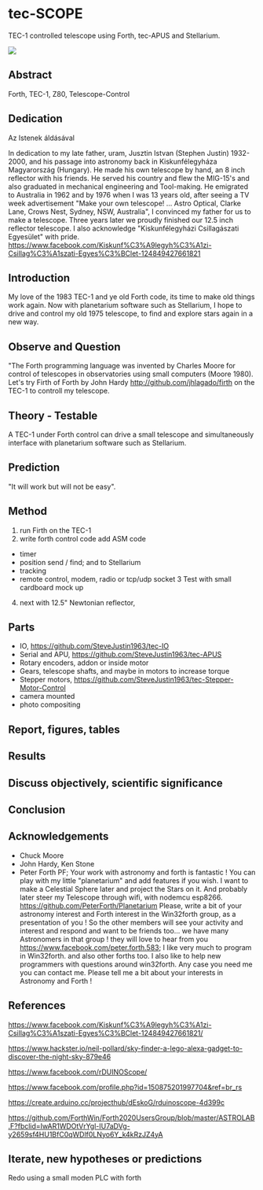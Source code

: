 

# tec-SCOPE
TEC-1 controlled telescope using Forth, tec-APUS and Stellarium.

![](https://github.com/SteveJustin1963/tec-SCOPE/blob/master/pics/scope-steps1.png)

## Abstract
Forth, TEC-1, Z80, Telescope-Control


## Dedication

Az Istenek áldásával

In dedication to my late father, uram, Jusztin Istvan (Stephen Justin) 1932-2000, and his passage into astronomy back in Kiskunfélegyháza Magyarország (Hungary). He made his own telescope by hand, an 8 inch reflector with his friends. He served his country and flew the MIG-15's and also graduated in mechanical engineering and Tool-making. He emigrated to Australia in 1962 and by 1976 when I was 13 years old, after seeing a TV week advertisement "Make your own telescope! ... Astro Optical, Clarke Lane, Crows Nest, Sydney, NSW, Australia", I convinced my father for us to make a telescope. Three years later we proudly finished our 12.5 inch reflector telescope. I also acknowledge "Kiskunfélegyházi Csillagászati Egyesület" with pride. https://www.facebook.com/Kiskunf%C3%A9legyh%C3%A1zi-Csillag%C3%A1szati-Egyes%C3%BClet-124849427661821 

## Introduction 
My love of the 1983 TEC-1 and ye old Forth code, its time to make old things work again. Now with planetarium software such as Stellarium, I hope to drive and control my old 1975 telescope, to find and explore stars again in a new way.


## Observe and Question 
"The Forth programming language was invented by Charles Moore for control of telescopes in observatories using small computers (Moore 1980). Let's try Firth of Forth by John Hardy http://github.com/jhlagado/firth on the TEC-1 to controll my telescope.

## Theory - Testable
A TEC-1 under Forth control can drive a small telescope and simultaneously interface with planetarium software such as Stellarium. 

## Prediction
"It will work but will not be easy".   

## Method 
1. run Firth on the TEC-1
2. write forth control code add ASM code
  * timer
  * position send / find; and to Stellarium
  * tracking 
  * remote control, modem, radio or tcp/udp socket
3 Test with small cardboard mock up
4. next with 12.5" Newtonian reflector, 

## Parts 
* IO, https://github.com/SteveJustin1963/tec-IO
* Serial and APU, https://github.com/SteveJustin1963/tec-APUS
* Rotary encoders, addon or inside motor
* Gears, telescope shafts, and maybe in motors to increase torque
* Stepper motors, https://github.com/SteveJustin1963/tec-Stepper-Motor-Control
* camera mounted
* photo compositing

## Report, figures, tables

## Results

## Discuss objectively, scientific significance 

## Conclusion 

## Acknowledgements
* Chuck Moore
* John Hardy, Ken Stone
* Peter Forth
PF; Your work with astronomy and forth is fantastic ! You can play with my little "planetarium" and add features if you wish. I want to make a Celestial Sphere later and project the Stars on it. And probably later steer my Telescope through wifi, with nodemcu esp8266. https://github.com/PeterForth/Planetarium Please, write a bit of your  astronomy interest and Forth interest in the Win32forth group, as a presentation of you ! So the other members will see your activity and interest  and respond and want to be friends too... we have many Astronomers in that group ! they will love to hear from you  https://www.facebook.com/peter.forth.583; I like very much to program in Win32forth. and also other forths too. I also like to help new programmers with questions around win32forth. Any case you need me you can contact me. Please tell me a bit about your interests in Astronomy and Forth !

## References
https://www.facebook.com/Kiskunf%C3%A9legyh%C3%A1zi-Csillag%C3%A1szati-Egyes%C3%BClet-124849427661821/

https://www.hackster.io/neil-pollard/sky-finder-a-lego-alexa-gadget-to-discover-the-night-sky-879e46

https://www.facebook.com/rDUINOScope/

https://www.facebook.com/profile.php?id=150875201997704&ref=br_rs

https://create.arduino.cc/projecthub/dEskoG/rduinoscope-4d399c

https://github.com/ForthWin/Forth2020UsersGroup/blob/master/ASTROLAB.F?fbclid=IwAR1WDOtVrYgl-IU7aDVg-y2659sf4HU1BfC0qWDlf0LNyo6Y_k4kRzJZ4yA


## Iterate, new hypotheses or predictions
Redo using a small moden PLC with forth 

